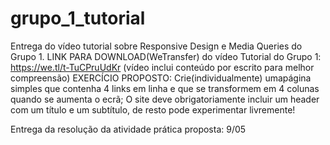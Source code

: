 # grupo_1_tutorial
Entrega do vídeo tutorial sobre Responsive Design e Media Queries do Grupo 1.
LINK PARA DOWNLOAD(WeTransfer) do vídeo Tutorial do Grupo 1: https://we.tl/t-TuCPruUdKr
(vídeo inclui conteúdo por escrito para melhor compreensão)
EXERCÍCIO PROPOSTO:
Crie(individualmente) umapágina simples que contenha 4 links em linha e que se transformem em 4 colunas quando se aumenta o ecrã;
O site deve obrigatoriamente incluir um header com um título e um subtítulo, de resto pode experimentar livremente!

Entrega da resolução da atividade prática proposta: 9/05
